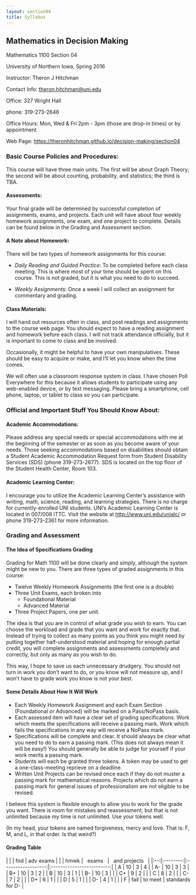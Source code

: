 ```yaml
---
layout: section04
title: Syllabus
---
```


## Mathematics in Decision Making

Mathematics 1100 Section 04

University of Northern Iowa, Spring 2016

Instructor: 	Theron J Hitchman

Contact Info: theron.hitchman@uni.edu

Office:       327 Wright Hall

phone:        319-273-2646						

Office Hours:	Mon, Wed & Fri 2pm - 3pm (those are drop-in times) or by appointment

Web Page:     https://theronhitchman.github.io/decision-making/section04

### Basic Course Policies and Procedures:
This course will have three main units. The first will be about Graph Theory;
the second will be about counting, probability, and statistics; the third is TBA.

#### Assessments:
Your final grade will be determined by successful completion of assignments,
exams, and projects. Each unit will have about four weekly homework assignments,
one exam, and one project to complete. Details can be found below in the Grading
and Assessment section.

#### A Note about Homework:
There will be two types of homework assignments for this course:

* _Daily Reading and Guided Practice_: To be completed before each class meeting.
This is where most of your time should be spent on this course. This is not
graded, but it is what you need to do to succeed.

* _Weekly Assignments_: Once a week I will collect an assignment for commentary
and grading.

#### Class Materials:
I will hand out resources often in class, and post readings and assignments to
the course web page. You should expect to have a reading assignment and homework
before each class. I will not track attendance officially, but it is important
to come to class and be involved.

Occasionally, it might be helpful to have your own manipulatives. These should be
easy to acquire or make, and I’ll let you know when the time comes.

We will often use a classroom response system in class. I have chosen
Poll Everywhere for this because it allows students to participate using any
web-enabled device, or by text messaging. Please bring a smartphone, cell phone,
laptop, or tablet to class so you can participate.

### Official and Important Stuff You Should Know About:

#### Academic Accommodations:
Please address any special needs or special accommodations with me at the beginning of the semester or as soon as you become aware of your needs. Those seeking accommodations based on disabilities should obtain a Student Academic Accommodation Request form from Student Disability Services (SDS) (phone 319-273-2677). SDS is located on the top floor of the Student Health Center, Room 103.

#### Academic Learning Center:
I encourage you to utilize the Academic Learning Center’s assistance with writing, math, science, reading, and learning strategies. There is no charge for currently-enrolled UNI students. UNI’s Academic Learning Center is located in 007/008 ITTC. Visit the website at http://www.uni.edu/unialc/ or phone 319-273-2361 for more information.


### Grading and Assessment

#### The Idea of Specifications Grading
Grading for Math 1100 will be done clearly and simply, although the system might be new to you.
There are three types of graded assignments in this course:

  * Twelve Weekly Homework Assignments (the first one is a double)
  * Three Unit Exams, each broken into
    - Foundational Material
    - Advanced Material
  * Three Project Papers, one per unit.

The idea is that you are in control of what grade you wish to earn. You can choose the workload and grade that you want and work for exactly that. Instead of trying to collect as many points as you think you might need by putting together half-understood material and hoping for enough partial credit, you will complete assignments and assessments completely and correctly, but only as many as you wish to do.

This way, I hope to save us each unnecessary drudgery. You should not turn in work you don’t want to do, or you know will not measure up, and I won’t have to grade work you know is not your best.

#### Some Details About How It Will Work

* Each Weekly Homework Assignment and each Exam Section (Foundational or Advanced) will be marked on a Pass/NoPass basis.
* Each assessed item will have a clear set of grading specifications. Work which meets the specifications will receive a passing mark. Work which fails the specifications in any way will receive a NoPass mark.
* Specifications will be complete and clear. It should always be clear what you need to do to earn a passing mark. (This does not always mean it will be easy!) You should generally be able to judge for yourself if your work merits a passing mark.
* Students will each be granted three tokens. A token may be used to get a one-class-meeting reprieve on a deadline.
* Written Unit Projects can be revised once each if they do not muster a passing mark
for mathematical reasons. Projects which do not earn a passing mark for general issues
of professionalism are not eligible to be revised.

I believe this system is flexible enough to allow you to work for the grade you want. There is room for mistakes and reassessment, but that is not unlimited because my time is not unlimited. Use your tokens well.

(In my head, your tokens are named forgiveness, mercy and love. That is: F, M, and L, in that order. Is that weird?)

#### Grading Table

|    |          |         fnd        |          adv exams        |
|    | hmwk   | &nbsp; exams &nbsp; | &nbsp; and projects &nbsp; |
|:--:|:--------:|:------------------:|:-------------------------:|
|  A |    10    |          3         |             4             |
| A- |    10    |          3         |             3             |
| B+ |    10    |          3         |             2             |
|  B |    10    |          3         |             1             |
| B- |    10    |          3         |                           |
| C+ |     9    |          2         |                           |
|  C |     8    |          2         |                           |
| C- |     7    |          2         |                           |
| D+ |     6    |          1         |                           |
|  D |     5    |          1         |                           |
| D- |     4    |          1         |                           |
|  F |   fail   |       to meet      |      standards for D-     |
